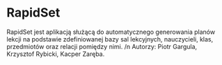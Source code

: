 # RapidSet
RapidSet jest aplikacją służącą do automatycznego generowania planów lekcji na podstawie zdefiniowanej bazy sal lekcyjnych, nauczycieli, klas, przedmiotów oraz relacji pomiędzy nimi. /n
Autorzy: Piotr Gargula, Krzysztof Rybicki, Kacper Zaręba.
